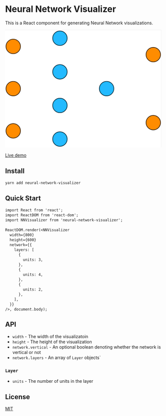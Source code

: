 # Neural Network Visualizer

This is a React component for generating Neural Network visualizations.

![A sample output](https://raw.githubusercontent.com/thekevinscott/neural-network-visualizer/master/example/sample.png)

[Live demo](https://thekevinscott.github.io/neural-network-visualizer/)

## Install

```
yarn add neural-network-visualizer
```

## Quick Start

```
import React from 'react';
import ReactDOM from 'react-dom';
import NNVisualizer from 'neural-network-visualizer';

ReactDOM.render(<NNVisualizer
  width={800}
  height={600}
  network={{
    layers: [
      {
        units: 3,
      },
      {
        units: 4,
      },
      {
        units: 2,
      },
    ],
  }}
/>, document.body);
```

## API

* `width` - The width of the visualizatoin
* `height` - The height of the visualization
* `network.vertical` - An optional boolean denoting whether the network is vertical or not
* `network.layers` - An array of `Layer` objects`

### `Layer`

* `units` - The number of units in the layer

## License

[MIT](https://github.com/thekevinscott/neural-network-visualizer/blob/master/LICENSE)
